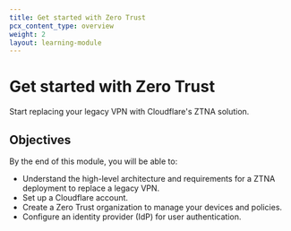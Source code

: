 ```yaml
---
title: Get started with Zero Trust
pcx_content_type: overview
weight: 2
layout: learning-module
---
```


# Get started with Zero Trust

Start replacing your legacy VPN with Cloudflare's ZTNA solution.

## Objectives

By the end of this module, you will be able to:

- Understand the high-level architecture and requirements for a ZTNA deployment to replace a legacy VPN.
- Set up a Cloudflare account.
- Create a Zero Trust organization to manage your devices and policies.
- Configure an identity provider (IdP) for user authentication.
